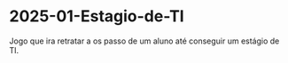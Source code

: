 # 2025-01-Estagio-de-TI
Jogo que ira retratar a os passo de um aluno até conseguir um estágio de TI.
